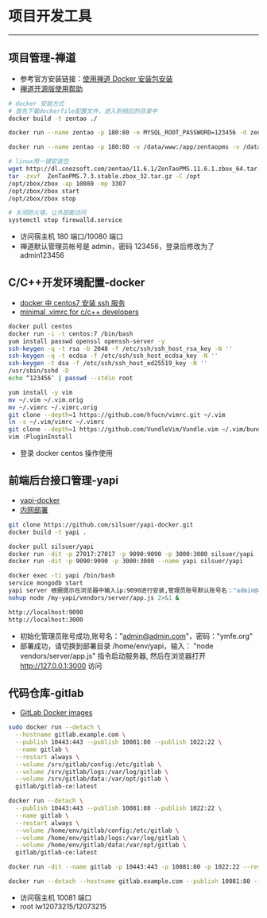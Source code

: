 # 项目开发工具

---

## 项目管理-禅道

-   参考官方安装链接：[使用禅道 Docker 安装包安装](https://www.zentao.net/book/zentaopmshelp/303.html)
-   [ 禅道开源版使用帮助](https://www.zentao.net/book/zentaopmshelp/91.html)

```bash
# docker 安装方式
# 首先下载dockerfile配置文件，进入到相应的目录中
docker build -t zentao ./

docker run --name zentao -p 180:80 -e MYSQL_ROOT_PASSWORD=123456 -d zentao:latest

docker run --name zentao -p 180:80 -v /data/www:/app/zentaopms -v /data/data:/var/lib/mysql -e MYSQL_ROOT_PASSWORD=123456 -d zentao:latest

# linux用一键安装包
wget http://dl.cnezsoft.com/zentao/11.6.1/ZenTaoPMS.11.6.1.zbox_64.tar.gz
tar -zxvf  ZenTaoPMS.7.3.stable.zbox_32.tar.gz -C /opt
/opt/zbox/zbox -ap 10080 -mp 3307
/opt/zbox/zbox start
/opt/zbox/zbox stop

# 关闭防火墙，让外部能访问
systemctl stop firewalld.service
```

-   访问宿主机 180 端口/10080 端口
-   禅道默认管理员帐号是 admin，密码 123456，登录后修改为了 admin123456

## C/C++开发环境配置-docker

-   [docker 中 centos7 安装 ssh 服务](https://blog.csdn.net/qq_32969313/article/details/64919735)
-   [minimal .vimrc for c/c++ developers](https://github.com/fuh/vimrc)

```bash
docker pull centos
docker run -i -t centos:7 /bin/bash
yum install passwd openssl openssh-server -y
ssh-keygen -q -t rsa -b 2048 -f /etc/ssh/ssh_host_rsa_key -N ''
ssh-keygen -q -t ecdsa -f /etc/ssh/ssh_host_ecdsa_key -N ''
ssh-keygen -t dsa -f /etc/ssh/ssh_host_ed25519_key -N ''
/usr/sbin/sshd -D
echo “123456″ | passwd --stdin root

yum install -y vim
mv ~/.vim ~/.vim.orig
mv ~/.vimrc ~/.vimrc.orig
git clone --depth=1 https://github.com/hfucn/vimrc.git ~/.vim
ln -s ~/.vim/vimrc ~/.vimrc
git clone --depth=1 https://github.com/VundleVim/Vundle.vim ~/.vim/bundle/Vundle.vim
vim :PluginInstall
```

-   登录 docker centos 操作使用

## 前端后台接口管理-yapi

-   [yapi-docker](https://hub.docker.com/r/silsuer/yapi/)
-   [内网部署](https://hellosean1025.github.io/yapi/devops/index.html)

```bash
git clone https://github.com/silsuer/yapi-docker.git
docker build -t yapi .

docker pull silsuer/yapi
docker run -dit -p 27017:27017 -p 9090:9090 -p 3000:3000 silsuer/yapi
docker run -dit -p 9090:9090 -p 3000:3000 --name yapi silsuer/yapi

docker exec -ti yapi /bin/bash
service mongodb start
yapi server 根据提示在浏览器中输入ip:9090进行安装,管理员账号默认账号名："admin@admin.com"，密码："ymfe.org"
nohup node /my-yapi/vendors/server/app.js 2>&1 &

http://localhost:9090
http://localhost:3000
```

-   初始化管理员账号成功,账号名："admin@admin.com"，密码："ymfe.org"
-   部署成功，请切换到部署目录 /home/env/yapi，输入： "node vendors/server/app.js" 指令启动服务器, 然后在浏览器打开 http://127.0.0.1:3000 访问

## 代码仓库-gitlab

-   [GitLab Docker images](https://docs.gitlab.com/omnibus/docker/)

```bash
sudo docker run --detach \
  --hostname gitlab.example.com \
  --publish 10443:443 --publish 10081:80 --publish 1022:22 \
  --name gitlab \
  --restart always \
  --volume /srv/gitlab/config:/etc/gitlab \
  --volume /srv/gitlab/logs:/var/log/gitlab \
  --volume /srv/gitlab/data:/var/opt/gitlab \
  gitlab/gitlab-ce:latest

docker run --detach \
  --publish 10443:443 --publish 10081:80 --publish 1022:22 \
  --name gitlab \
  --restart always \
  --volume /home/env/gitlab/config:/etc/gitlab \
  --volume /home/env/gitlab/logs:/var/log/gitlab \
  --volume /home/env/gitlab/data:/var/opt/gitlab \
  gitlab/gitlab-ce:latest

docker run -dit --name gitlab -p 10443:443 -p 10081:80 -p 1022:22 --restart always gitlab/gitlab-ce:latest

docker run --detach --hostname gitlab.example.com --publish 10081:80 --name gitlab gitlab/gitlab-ce:latest
```

-   访问宿主机 10081 端口
-   root lw12073215/12073215
